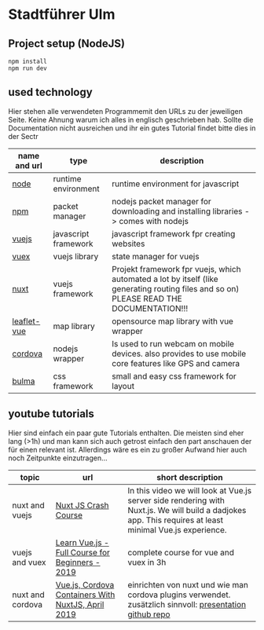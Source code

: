 # Stadtführer Ulm

## Project setup (NodeJS)
```
npm install
npm run dev
```

## used technology

Hier stehen alle verwendeten Programmemit den URLs zu der jeweiligen Seite. Keine Ahnung warum ich alles in englisch geschrieben hab.
Sollte die Documentation nicht ausreichen und ihr ein gutes Tutorial findet bitte dies in der Sectr

**name and url** | **type** | **description** 
-------- | -------- | --------
[node](https://nodejs.org/en/)   | runtime environment   |  runtime environment for javascript 
[npm](https://www.npmjs.com/)   | packet manager   |  nodejs packet manager for downloading and installing libraries -> comes with nodejs
[vuejs](https://vuejs.org/) | javascript framework | javascript framework fpr creating websites
[vuex](https://vuex.vuejs.org/) | vuejs library | state manager for vuejs
[nuxt](https://nuxtjs.org/) | vuejs framework   | Projekt framework fpr vuejs, which automated a lot by itself (like generating routing files and so on) PLEASE READ THE DOCUMENTATION!!!
[leaflet-vue](https://github.com/vue-leaflet/Vue2Leaflet) | map library | opensource map library with vue wrapper
[cordova](https://cordova.apache.org/) | nodejs wrapper | Is used to run webcam on mobile devices. also provides to use mobile core features like GPS and camera
[bulma](https://bulma.io/) | css framework | small and easy css framework for layout




## youtube tutorials

Hier sind einfach ein paar gute Tutorials enthalten. Die meisten sind eher lang (>1h) und man kann sich auch getrost einfach den part anschauen der für einen relevant ist.
Allerdings wäre es ein zu großer Aufwand hier auch noch Zeitpunkte einzutragen...

**topic** | **url** | **short description**
--------- | ------- | ---------------------
nuxt and vuejs | [Nuxt JS Crash Course](https://www.youtube.com/watch?v=ltzlhAxJr74) | In this video we will look at Vue.js server side rendering with Nuxt.js. We will build a dadjokes app. This requires at least minimal Vue.js experience.
vuejs and vuex | [Learn Vue.js - Full Course for Beginners - 2019](https://www.youtube.com/watch?v=4deVCNJq3qc) | complete course for vue and vuex in 3h
nuxt and cordova | [Vue.js, Cordova Containers With NuxtJS, April 2019](https://www.youtube.com/watch?v=nWKLGyWStUA) | einrichten von nuxt und wie man cordova plugins verwendet. zusätzlich sinnvoll: [presentation](https://docs.google.com/presentation/d/1bvT9ZKt_zDHqWJfMeNbpphQuY2hgMELHByTigxRG90o/edit?fbclid=IwAR2uRrc_s4dDge7ukQgWn65SHEumPB6bU2WjNCZ0zMOFQLM_eEyr9rZHHsU#slide=id.g5683107f14_0_332) [github repo](https://github.com/hokify/cordova-nuxt-demo)


